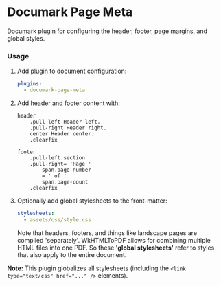 # Documark Page Meta

Documark plugin for configuring the header, footer, page margins, and global styles.

### Usage

1. Add plugin to document configuration:

	```yaml
	plugins:
	  - documark-page-meta
	```

2. Add header and footer content with:

	```jade
	header
		.pull-left Header left.
		.pull-right Header right.
		center Header center.
		.clearfix

	footer
		.pull-left.section
		.pull-right= 'Page '
			span.page-number
			= ' of '
			span.page-count
		.clearfix
	```

3. Optionally add global stylesheets to the front-matter:

	```yaml
	stylesheets:
	  - assets/css/style.css
	```

	Note that headers, footers, and things like landscape pages are compiled 'separately'. WkHTMLToPDF allows for combining multiple HTML files into one PDF. So these __'global stylesheets'__ refer to styles that also apply to the entire document.

__Note:__ This plugin globalizes all stylesheets (including the `<link type="text/css" href="..." />` elements).
